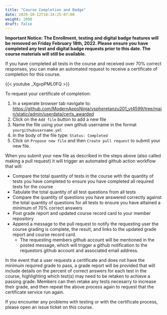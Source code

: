 ```yaml
---
title: "Course Completion and Badge"
date: 2020-10-12T18:34:25-07:00
weight: 1090
draft: false
---
```


**Important Notice: The Enrollment, testing and digital badge features will be removed on Friday February 18th, 2022. Please ensure you have completed any test and digital badge requests prior to this date. The course materials will still be available.**

If you have completed all tests in the course and received over 70% correct responses, you can make an automated request to receive a certificate of completion for this course.  
   

{{< youtube _XgvpPML0FQ >}}
  
  
To request your certificate of completion:
1. In a seperate browser tab navigate to: https://github.com/ModernAppsNinja/vspheretanzu201_vt4599/tree/main/static/admin/userdata/certs_awarded
2. Click on the `Add file` button to add a new file
3. Name the file using your own github username in the format `yourgithubusername.yml`
4. In the body of the file type: `Status: Completed`
5. Click on `Propose new file` and then `Create pull request` to submit your new file. 

When you submit your new file as described in the steps above (also called making a pull request) it will trigger an automated github action workflow that will:
- Compare the total quantity of tests in the course with the quantity of tests you have completed to ensure you have completed all required tests for the course
- Tabulate the total quantity of all test questions from all tests
- Compare the quantity of questions you have answered correctly against the total quantity of questions for all tests to ensure you have attained a minimum of 70% correct answers
- Post grade report and updated course record card to your member repository
- Append a message to the pull request to notify the requesting user the course grading is complete, the result, and links to the updated grade report and course record card. 
  - The requesting members github account will be mentioned in the posted message, which will trigger a github notification to the requestors github account and associated email address. 

In the event that a user requests a certificate and does not have the minimum required grade to pass, a grade report will be provided that will include details on the percent of correct answers for each test in the course, highlighting which test(s) may need to be retaken to achieve a passing grade. Members can then retake any tests necesarry to increase their grade, and then repeat the above process again to request that the certificate service run again. 

If you encounter any problems with testing or with the certificate process, please open an issue ticket on this course.
